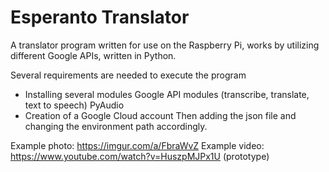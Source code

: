 # Esperanto Translator
A translator program written for use on the Raspberry Pi, works by utilizing different Google APIs, written in Python.

Several requirements are needed to execute the program

- Installing several modules
Google API modules (transcribe, translate, text to speech)
PyAudio
- Creation of a Google Cloud account
Then adding the json file and changing the environment path accordingly.

Example photo: https://imgur.com/a/FbraWvZ
Example video: https://www.youtube.com/watch?v=HuszpMJPx1U (prototype)
